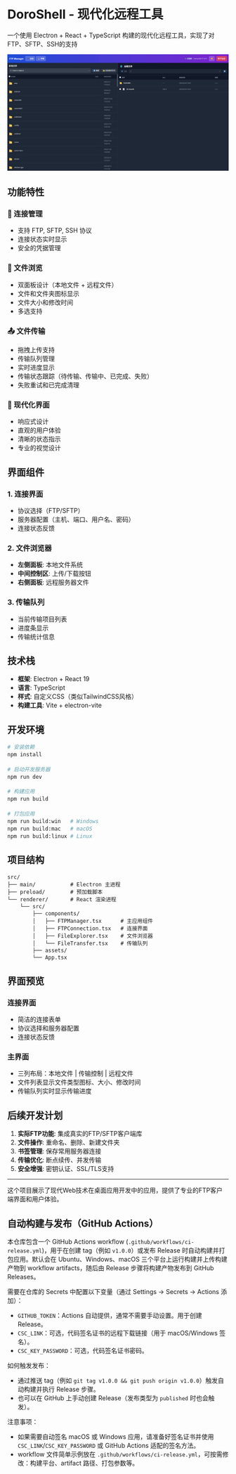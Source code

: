 # DoroShell - 现代化远程工具

一个使用 Electron + React + TypeScript 构建的现代化远程工具，实现了对FTP、SFTP、SSH的支持

![](./resources/welcome.jpg)

## 功能特性

### 🔌 连接管理

- 支持 FTP, SFTP, SSH 协议
- 连接状态实时显示
- 安全的凭据管理

### 📁 文件浏览

- 双面板设计（本地文件 + 远程文件）
- 文件和文件夹图标显示
- 文件大小和修改时间
- 多选支持

### 📤 文件传输

- 拖拽上传支持
- 传输队列管理
- 实时进度显示
- 传输状态跟踪（待传输、传输中、已完成、失败）
- 失败重试和已完成清理

### 🎨 现代化界面

- 响应式设计
- 直观的用户体验
- 清晰的状态指示
- 专业的视觉设计

## 界面组件

### 1. 连接界面

- 协议选择（FTP/SFTP）
- 服务器配置（主机、端口、用户名、密码）
- 连接状态反馈

### 2. 文件浏览器

- **左侧面板**: 本地文件系统
- **中间控制区**: 上传/下载按钮
- **右侧面板**: 远程服务器文件

### 3. 传输队列

- 当前传输项目列表
- 进度条显示
- 传输统计信息

## 技术栈

- **框架**: Electron + React 19
- **语言**: TypeScript
- **样式**: 自定义CSS（类似TailwindCSS风格）
- **构建工具**: Vite + electron-vite

## 开发环境

```bash
# 安装依赖
npm install

# 启动开发服务器
npm run dev

# 构建应用
npm run build

# 打包应用
npm run build:win   # Windows
npm run build:mac   # macOS
npm run build:linux # Linux
```

## 项目结构

```
src/
├── main/           # Electron 主进程
├── preload/        # 预加载脚本
└── renderer/       # React 渲染进程
    └── src/
        ├── components/
        │   ├── FTPManager.tsx      # 主应用组件
        │   ├── FTPConnection.tsx   # 连接界面
        │   ├── FileExplorer.tsx    # 文件浏览器
        │   └── FileTransfer.tsx    # 传输队列
        ├── assets/
        └── App.tsx
```

## 界面预览

### 连接界面

- 简洁的连接表单
- 协议选择和服务器配置
- 连接状态反馈

### 主界面

- 三列布局：本地文件 | 传输控制 | 远程文件
- 文件列表显示文件类型图标、大小、修改时间
- 传输队列实时显示传输进度

## 后续开发计划

1. **实际FTP功能**: 集成真实的FTP/SFTP客户端库
2. **文件操作**: 重命名、删除、新建文件夹
3. **书签管理**: 保存常用服务器连接
4. **传输优化**: 断点续传、并发传输
5. **安全增强**: 密钥认证、SSL/TLS支持

---

这个项目展示了现代Web技术在桌面应用开发中的应用，提供了专业的FTP客户端界面和用户体验。

## 自动构建与发布（GitHub Actions）

本仓库包含一个 GitHub Actions workflow (`.github/workflows/ci-release.yml`)，用于在创建 tag（例如 `v1.0.0`）或发布 Release 时自动构建并打包应用。默认会在 Ubuntu、Windows、macOS 三个平台上运行构建并上传构建产物到 workflow artifacts，随后由 Release 步骤将构建产物发布到 GitHub Releases。

需要在仓库的 Secrets 中配置以下变量（通过 Settings → Secrets → Actions 添加）：

- `GITHUB_TOKEN`：Actions 自动提供，通常不需要手动设置。用于创建 Release。
- `CSC_LINK`：可选，代码签名证书的远程下载链接（用于 macOS/Windows 签名）。
- `CSC_KEY_PASSWORD`：可选，代码签名证书密码。

如何触发发布：

- 通过推送 tag（例如 `git tag v1.0.0 && git push origin v1.0.0`）触发自动构建并执行 Release 步骤。
- 也可以在 GitHub 上手动创建 Release（发布类型为 `published` 时也会触发）。

注意事项：

- 如果需要自动签名 macOS 或 Windows 应用，请准备好签名证书并使用 `CSC_LINK`/`CSC_KEY_PASSWORD` 或 GitHub Actions 适配的签名方法。
- workflow 文件简单示例放在 `.github/workflows/ci-release.yml`，可按需修改：构建平台、artifact 路径、打包参数等。

